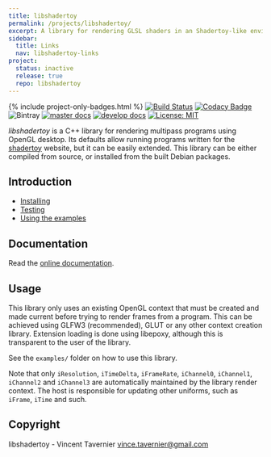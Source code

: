```yaml
---
title: libshadertoy
permalink: /projects/libshadertoy/
excerpt: A library for rendering GLSL shaders in an Shadertoy-like environment
sidebar:
  title: Links
  nav: libshadertoy-links
project:
  status: inactive
  release: true
  repo: libshadertoy
---
```


{% include project-only-badges.html %} [![Build Status](https://travis-ci.com/vtavernier/libshadertoy.svg?token=qW3fGvxWik6fwUsruShT&branch=master)](https://travis-ci.com/vtavernier/libshadertoy) [![Codacy Badge](https://api.codacy.com/project/badge/Grade/395ff6e1a5ff42cc935229139ad0a5de)](https://www.codacy.com?utm_source=github.com&amp;utm_medium=referral&amp;utm_content=vtavernier/libshadertoy&amp;utm_campaign=Badge_Grade) ![Bintray](https://img.shields.io/bintray/v/vtavernier/libshadertoy/libshadertoy.svg) [![master docs](https://img.shields.io/badge/docs-master-blue.svg)](https://vtavernier.github.io/libshadertoy/) [![develop docs](https://img.shields.io/badge/docs-develop-blue.svg)](https://vtavernier.github.io/libshadertoy/develop/) [![License: MIT](https://img.shields.io/badge/license-MIT-blue.svg)](https://opensource.org/licenses/MIT)

*libshadertoy* is a C++ library for rendering multipass programs using OpenGL
desktop. Its defaults allow running programs written for the
[shadertoy](https://www.shadertoy.com) website, but it can be easily extended.
This library can be either compiled from source, or installed from the built
Debian packages.

## Introduction

* [Installing](https://github.com/vtavernier/libshadertoy/tree/master/docs/INSTALL.md)
* [Testing](https://github.com/vtavernier/libshadertoy/tree/master/docs/TESTING.md)
* [Using the examples](https://github.com/vtavernier/libshadertoy/tree/master/docs/EXAMPLES.md)

## Documentation

Read the [online documentation](https://vtavernier.github.io/libshadertoy/).

## Usage

This library only uses an existing OpenGL context that must be created and made
current before trying to render frames from a program. This can be
achieved using GLFW3 (recommended), GLUT or any other context creation library.
Extension loading is done using libepoxy, although this is transparent to the
user of the library.

See the `examples/` folder on how to use this library.

Note that only `iResolution`, `iTimeDelta`, `iFrameRate`, `iChannel0`,
`iChannel1`, `iChannel2` and `iChannel3` are automatically maintained by the
library render context. The host is responsible for updating other uniforms,
such as `iFrame`, `iTime` and such.

## Copyright

libshadertoy - Vincent Tavernier <vince.tavernier@gmail.com>

